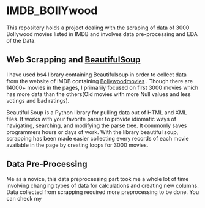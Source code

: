 # IMDB_BOllYwood
This repository holds a project dealing with the scraping of data of 3000 Bollywood movies listed in IMDB and involves data pre-processing and EDA of the Data.

## Web Scrapping and [BeautifulSoup](https://www.crummy.com/software/BeautifulSoup/bs4/doc/)

I have used bs4 library containing Beautifulsoup in order to collect data from the website of IMDB containing [Bollywoodmovies](https://www.imdb.com/search/title/?title_type=feature&primary_language=hi&sort=num_votes,desc) . Though there are 14000+ movies in the pages, I primarily focused on first 3000 movies which has more data than the others(Old movies with more Null values and less votings and bad ratings).

Beautiful Soup is a Python library for pulling data out of HTML and XML files. It works with your favorite parser to provide idiomatic ways of navigating, searching, and modifying the parse tree. It commonly saves programmers hours or days of work.
With the library beautiful soup, scrapping has been made easier collecting every records of each movie available in the page by creating loops for 3000 movies.

## Data Pre-Processing

Me as a novice, this data preprocessing part took me a whole lot of time involving changing types of data for calculations and creating new columns. Data collected from scrapping required more preprocessing to be done. You can check my  



